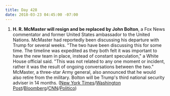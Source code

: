 ```yaml
---
title: Day 428
date: 2018-03-23 04:45:00 -07:00
---
```


1. **H. R. McMaster will resign and be replaced by John Bolton**, a Fox News commentator and former United States ambassador to the United Nations. McMaster had reportedly been discussing his departure with Trump for several weeks. "The two have been discussing this for some time. The timeline was expedited as they both felt it was important to have the new team in place, instead of constant speculation," a White House official said. "This was not related to any one moment or incident, rather it was the result of ongoing conversations between the two." McMaster, a three-star Army general, also announced that he would also retire from the military. Bolton will be Trump's third national security adviser in 14 months. ([New York Times](https://www.nytimes.com/2018/03/22/us/politics/hr-mcmaster-trump-bolton.html)/[Washington Post](https://www.washingtonpost.com/world/national-security/trump-names-former-ambassador-john-bolton-as-his-new-national-security-adviser/2018/03/22/aa1d19e6-2e20-11e8-8ad6-fbc50284fce8_story.html)/[Bloomberg](https://www.bloomberg.com/news/articles/2018-03-22/trump-replaces-mcmaster-with-bolton-as-national-security-adviser)/[CNN](https://www.cnn.com/2018/03/22/politics/trump-replace-national-security-adviser-mcmaster-bolton/index.html)/[Politico](https://www.politico.com/story/2018/03/22/john-bolton-national-security-adviser-hr-mcmaster-trump-481721))